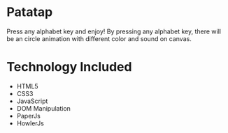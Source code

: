 # Patatap
Press any alphabet key and enjoy! By pressing any alphabet key, there will be an circle animation with different color and sound on canvas. 

# Technology Included 
  * HTML5
  * CSS3
  * JavaScript
  * DOM Manipulation
  * PaperJs
  * HowlerJs

